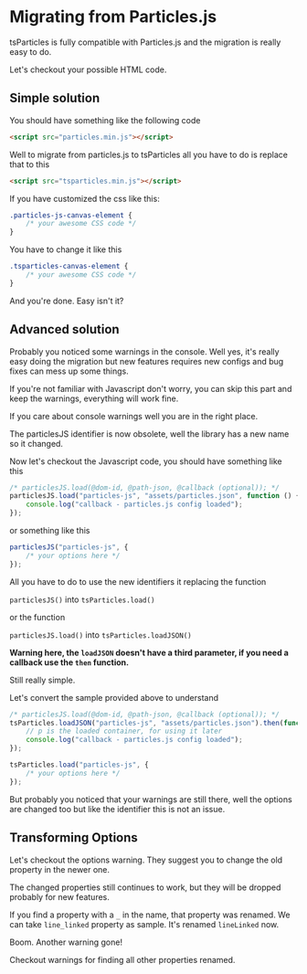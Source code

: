 # Migrating from Particles.js

tsParticles is fully compatible with Particles.js and the migration is really easy to do.

Let's checkout your possible HTML code.

## Simple solution

You should have something like the following code

```html
<script src="particles.min.js"></script>
```

Well to migrate from particles.js to tsParticles all you have to do is replace that to this

```html
<script src="tsparticles.min.js"></script>
```

If you have customized the css like this:

```css
.particles-js-canvas-element {
    /* your awesome CSS code */
}
```

You have to change it like this

```css
.tsparticles-canvas-element {
    /* your awesome CSS code */
}
```

And you're done. Easy isn't it?

## Advanced solution

Probably you noticed some warnings in the console. Well yes, it's really easy doing the migration but new features requires new configs and bug fixes can mess up some things.

If you're not familiar with Javascript don't worry, you can skip this part and keep the warnings, everything will work fine.

If you care about console warnings well you are in the right place.

The particlesJS identifier is now obsolete, well the library has a new name so it changed.

Now let's checkout the Javascript code, you should have something like this

```javascript
/* particlesJS.load(@dom-id, @path-json, @callback (optional)); */
particlesJS.load("particles-js", "assets/particles.json", function () {
    console.log("callback - particles.js config loaded");
});
```

or something like this

```javascript
particlesJS("particles-js", {
    /* your options here */
});
```

All you have to do to use the new identifiers it replacing the function

`particlesJS()` into `tsParticles.load()`

or the function

`particlesJS.load()` into `tsParticles.loadJSON()`

**Warning here, the `loadJSON` doesn't have a third parameter, if you need a callback use the `then` function.**

Still really simple.

Let's convert the sample provided above to understand

```javascript
/* particlesJS.load(@dom-id, @path-json, @callback (optional)); */
tsParticles.loadJSON("particles-js", "assets/particles.json").then(function (p) {
    // p is the loaded container, for using it later
    console.log("callback - particles.js config loaded");
});

tsParticles.load("particles-js", {
    /* your options here */
});
```

But probably you noticed that your warnings are still there, well the options are changed too but like the identifier this is not an issue.

## Transforming Options

Let's checkout the options warning. They suggest you to change the old property in the newer one.

The changed properties still continues to work, but they will be dropped probably for new features.

If you find a property with a `_` in the name, that property was renamed. We can take `line_linked` property as sample. It's renamed `lineLinked` now.

Boom. Another warning gone!

Checkout warnings for finding all other properties renamed.
